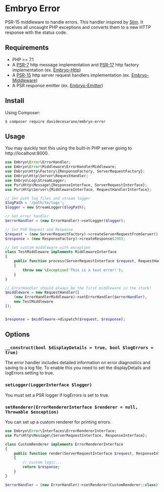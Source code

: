 # Embryo Error
PSR-15 middleware to handle errors. This handler inspired by [Slim](https://github.com/slimphp/Slim/tree/3.x/Slim/Handlers).
It receives all uncaught PHP exceptions and converts them to a new HTTP response with the status code.

## Requirements
* PHP >= 7.1
* A [PSR-7](https://www.php-fig.org/psr/psr-7/) http message implementation and [PSR-17](https://www.php-fig.org/psr/psr-17/) http factory implementation (ex. [Embryo-Http](https://github.com/davidecesarano/Embryo-Http))
* A [PSR-15](https://www.php-fig.org/psr/psr-15/) http server request handlers implementation (ex. [Embryo-Middleware](https://github.com/davidecesarano/Embryo-Middleware))
* A PSR response emitter (ex. [Embryo-Emitter](https://github.com/davidecesarano/Embryo-Emitter))

## Install
Using Composer:
```
$ composer require davidecesarano/embryo-error
```
## Usage
You may quickly test this using the built-in PHP server going to http://localhost:8000.
```php
use Embryo\Error\ErrorHandler;
use Embryo\Error\Middleware\ErrorHandlerMiddleware;
use Embryo\Http\Factory\{ResponseFactory, ServerRequestFactory};
use Embryo\Http\Server\RequestHandler;
use Embryo\Log\StreamLogger;
use Psr\Http\Message\{ResponseInterface, ServerRequestInterface};
use Psr\Http\Server\{MiddlewareInterface, RequestHandlerInterface};

// Set path log files and stream logger
$logPath = '/path/to/logs';
$logger = new StreamLogger($logPath);

// Set error handler
$errorHandler = (new ErrorHandler)->setLogger($logger);

// Set PSR Request and Response
$request = (new ServerRequestFactory)->createServerRequestFromServer();
$response = (new ResponseFactory)->createResponse(200);

// Set custom middleware with exception
class TestMiddleware implements MiddlewareInterface
{
    public function process(ServerRequestInterface $request, RequestHandlerInterface $handler): ResponseInterface
    {
        throw new \Exception('This is a test error!');
    }
}

// ErrorHandler should always be the first middleware in the stack!
$middleware = new RequestHandler([
    (new ErrorHandlerMiddleware)->setErrorHandler($errorHandler),
    new TestMiddleware
]);


$response = $middleware->dispatch($request, $response);
```

## Options
### `__construct(bool $displayDetails = true, bool $logErrors = true)`
The error handler includes detailed information on error diagnostics and saving to a log file. To enable this you need to set the displayDetails and logErrors setting to true.

### `setLogger(LoggerInterface $logger)`
You must set a PSR logger if logErrors is set to true.

### `setRenderer(ErrorRendererInterface $renderer = null, Throwable $exception)`
You can set up a custom renderer for printing errors.

```php
use Embryo\Error\Interfaces\ErrorRendererInterface;
use Psr\Http\Message\{ServerRequestInterface, ResponseInterface};

class CustomRenderer implements ErrorRendererInterface 
{
    public function render(ServerRequestInterface $request, ResponseInterface $response, \Throwable $exception): ResponseInterface
    {
        // custom logic...
        return $response;
    }
}

$errorHandler = (new ErrorHandler)->setRenderer(CustomRenderer::class);
```
